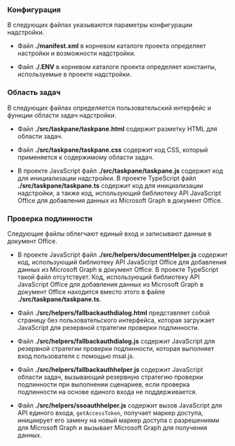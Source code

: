 ### <a name="configuration"></a>Конфигурация

В следующих файлах указываются параметры конфигурации надстройки.

- Файл **./manifest.xml** в корневом каталоге проекта определяет настройки и возможности надстройки.

- Файл **./.ENV** в корневом каталоге проекта определяет константы, используемые в проекте надстройки. 

### <a name="task-pane"></a>Область задач

В следующих файлах определяется пользовательский интерфейс и функции области задач надстройки.

- Файл **./src/taskpane/taskpane.html** содержит разметку HTML для области задач.

- Файл **./src/taskpane/taskpane.css** содержит код CSS, который применяется к содержимому области задач.

- В проекте JavaScript файл **./src/taskpane/taskpane.js** содержит код для инициализации надстройки. В проекте TypeScript файл **./src/taskpane/taskpane.ts** содержит код для инициализации надстройки, а также код, использующий библиотеку API JavaScript Office для добавления данных из Microsoft Graph в документ Office.

### <a name="authentication"></a>Проверка подлинности

Следующие файлы облегчают единый вход и записывают данные в документ Office.

- В проекте JavaScript файл **./src/helpers/documentHelper.js** содержит код, использующий библиотеку API JavaScript Office для добавления данных из Microsoft Graph в документ Office. В проекте TypeScript такой файл отсутствует. Код, использующий библиотеку API JavaScript Office для добавления данных из Microsoft Graph в документ Office находится вместо этого в файле **./src/taskpane/taskpane.ts**.

- Файл **./src/helpers/fallbackauthdialog.html** представляет собой страницу без пользовательского интерфейса, которая загружает JavaScript для резервной стратегии проверки подлинности.

- Файл **./src/helpers/fallbackauthdialog.js** содержит JavaScript для резервной стратегии проверки подлинности, которая выполняет вход пользователя с помощью msal.js.

- Файл **./src/helpers/fallbackauthhelper.js** содержит JavaScript области задач, вызывающий резервную стратегию проверки подлинности при выполнении сценариев, если проверка подлинности на основе единого входа не поддерживается. 

- Файл **./src/helpers/ssoauthhelper.js** содержит вызов JavaScript для API единого входа, `getAccessToken`, получает маркер доступа, инициирует его замену на новый маркер доступа с разрешениями для Microsoft Graph и вызывает Microsoft Graph для получения данных.